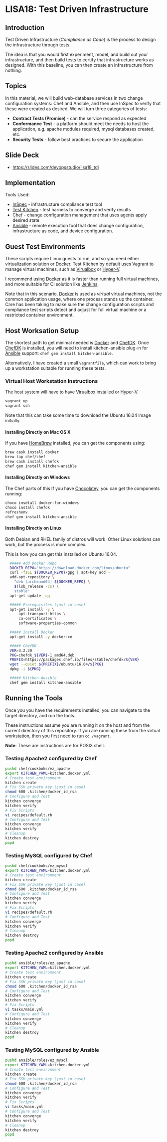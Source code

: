 # LISA18: Test Driven Infrastructure

## Introduction

Test Driven Infrastructure (_Compliance as Code_) is the process to design the infrastructure through tests.  

The idea is that you would first experiment, model, and build out your infrastructure, and then build tests to certify that infrastructure works as designed. With this baseline, you can then create an infrastructure from nothing.

## Topics

In this material, we will build web-database services in two change configuration systems: Chef and Ansible, and then use InSpec to verify that these were created as desired.  We will turn three categories of tests:

* **Contract Tests (Promise)** - can the service respond as expected
* **Conformance Test** - a platform should meet the needs to host the application, e.g. apache modules required, mysql databases created, etc.
* **Security Tests** - follow best practices to secure the application

## Slide Deck 

* https://slides.com/devopsstudio/lisa18_tdi

## Implementation

Tools Used:
 * [InSpec](https://www.inspec.io/) - infrastructure compliance test tool
 * [Test Kitchen](https://kitchen.ci/) - test harness to converge and verify results
 * [Chef](https://www.chef.io/chef/) - change configuration management that uses agents apply desired state
 * [Ansible](https://www.ansible.com/) - remote execution tool that does change configuration, infrastructure as code, and device configuration.

## Guest Test Environments

These scripts require Linux guests to run, and so you need either virtualization solution or [Docker](https://www.docker.com/).  Test Kitchen by default uses [Vagrant](https://www.vagrantup.com/) to manage virtual machines, such as [Virualbox](https://www.virtualbox.org/) or [Hyper-V](https://en.wikipedia.org/wiki/Hyper-V).  

I recommend using [Docker](https://www.docker.com/) as it is faster than running full virtual machines, and more suitable for CI solution like [Jenkins](https://jenkins.io/).  

Note that in this scenario, [Docker](https://www.docker.com/) is used as _virtual_ virtual machines, not the common application usage, where one process stands up the container.  Care has been taking to make sure the change configuration scripts and compliance test scripts detect and adjust for full virtual machine or a restricted container environment.

## Host Worksation Setup

The shortest path to get minimal needed is [Docker](https://www.docker.com/) and [ChefDK](https://downloads.chef.io/chefdk/). Once [ChefDK](https://downloads.chef.io/chefdk/) is installed, you will need to install kitchen-ansible plug-in for [Ansible](https://www.ansible.com/) support: `chef gem install kitchen-ansible`.

Alternatively, I have created a small `Vagrantfile`, which can work to bring up a workstation suitable for running these tests.

### Virtual Host Workstation Instructions

The host system will have to have  [Virualbox](https://www.virtualbox.org/) installed or [Hyper-V](https://en.wikipedia.org/wiki/Hyper-V).

```bash
vagrant up
vagrant ssh
```

Note that this can take some time to download the Ubuntu 16.04 image initially.

#### Installing Directly on Mac OS X

If you have [HomeBrew](https://brew.sh/) installed, you can get the components using:

```bash
brew cask install docker
brew tap chef/chef
brew cask install chefdk
chef gem install kitchen-ansible
```

#### Installing Directly on Windows

The Chef parts of this 
If you have [Chocolatey](https://chocolatey.org/), you can get the components running:

```bash
choco insdtall docker-for-windows
choco install chefdk
refreshenv
chef gem install kitchen-ansible
```

#### Installing Directly on Linux

Both Debian and RHEL family of distros will work.  Other Linux solutions can work, but the process is more complex.

This is how you can get this installed on Ubuntu 16.04.

```bash
  ##### Add Docker Repo
  DOCKER_REPO="https://download.docker.com/linux/ubuntu"
  curl -fsSL ${DOCKER_REPO}/gpg | apt-key add -
  add-apt-repository \
    "deb [arch=amd64] ${DOCKER_REPO} \
    $(lsb_release -cs) \
    stable"
  apt-get update -qq

  ##### Prerequisites (just in case)
  apt-get install -y \
      apt-transport-https \
      ca-certificates \
      software-properties-common

  ##### Install Docker
  apt-get install -y docker-ce

  ##### ChefDK
  VER=3.2.30
  PKG=chefdk_${VER}-1_amd64.deb
  PREFIX=https://packages.chef.io/files/stable/chefdk/${VER}
  wget --quiet ${PREFIX}/ubuntu/16.04/${PKG}
  dpkg -i ${PKG}

  ##### Kitchen-Ansible
  chef gem install kitchen-ansible
```

## Running the Tools

Once you you have the requirements installed, you can navigate to the target directory, and run the tools.

These instructions assume you are running it on the host and from the current directory of this repository.  If you are running these from the virtual workstation, then you first need to run `cd /vagrant`.

**Note**: These are instructions are for POSIX shell.

### Testing Apache2 configured by Chef

```bash
pushd chef/cookboks/ez_apache
export KITCHEN_YAML=kitchen.docker.yml
# Create test environment
kitchen create
# Fix SSH private key (just in case)
chmod 600 .kitchen/docker_id_rsa
# Configure and Test
kitchen converge 
kitchen verify
# Fix Scripts
vi recipes/default.rb
# Configure and Test
kitchen converge 
kitchen verify
# Cleanup
kitchen destroy
popd
```

### Testing MySQL configured by Chef

```bash
pushd chef/cookboks/ez_mysql
export KITCHEN_YAML=kitchen.docker.yml
# Create test environment
kitchen create
# Fix SSH private key (just in case)
chmod 600 .kitchen/docker_id_rsa
# Configure and Test
kitchen converge 
kitchen verify
# Fix Scripts
vi recipes/default.rb
# Configure and Test
kitchen converge 
kitchen verify
# Cleanup
kitchen destroy
popd
```

### Testing Apache2 configured by Ansible

```bash
pushd ansible/roles/ez_apache
export KITCHEN_YAML=kitchen.docker.yml
# Create test environment
kitchen create
# Fix SSH private key (just in case)
chmod 600 .kitchen/docker_id_rsa
# Configure and Test
kitchen converge 
kitchen verify
# Fix Scripts
vi tasks/main.yml
# Configure and Test
kitchen converge 
kitchen verify
# Cleanup
kitchen destroy
popd
```

### Testing MySQL configured by Ansible

```bash
pushd ansible/roles/ez_mysql
export KITCHEN_YAML=kitchen.docker.yml
# Create test environment
kitchen create
# Fix SSH private key (just in case)
chmod 600 .kitchen/docker_id_rsa
# Configure and Test
kitchen converge 
kitchen verify
# Fix Scripts
vi tasks/main.yml
# Configure and Test
kitchen converge 
kitchen verify
# Cleanup
kitchen destroy
popd
```